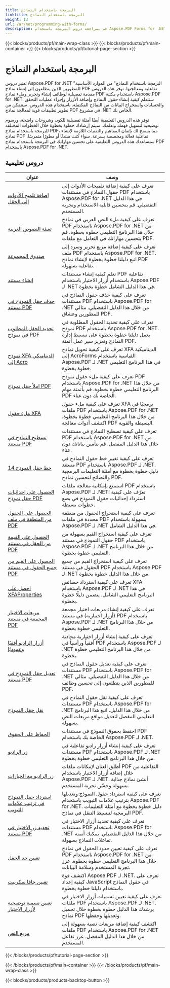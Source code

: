 ```yaml
---
title: البرمجة باستخدام النماذج
linktitle: البرمجة باستخدام النماذج
weight: 13
url: /ar/net/programming-with-forms/
description: قم بمراجعة دروس البرمجة باستخدام Aspose.PDF Forms for .NET لإنشاء نماذج تفاعلية وإدارتها في ملفات PDF الخاصة بك.
---
```


{{< blocks/products/pf/main-wrap-class >}}
{{< blocks/products/pf/main-container >}}
{{< blocks/products/pf/tutorial-page-section >}}

# البرمجة باستخدام النماذج

تعتبر دروس Aspose.PDF for .NET "البرمجة باستخدام النماذج" من الموارد الأساسية للمطورين الذين يتطلعون إلى إنشاء نماذج PDF تفاعلية ومعالجتها. توفر هذه الدروس مقدمة تفصيلية لوظائف إنشاء وتحرير وملء نماذج PDF باستخدام مكتبة Aspose.PDF for .NET. ستتعلم كيفية إنشاء حقول النماذج وإضافة الأزرار وإجراء عمليات التحقق والحسابات واستخراج البيانات من النماذج المكتملة. باستخدام هذه الدروس، ستتمكن من تطوير تطبيقات قوية لمعالجة نماذج PDF في مشروع .NET الخاص بك.

توفر هذه الدروس التعليمية أيضًا أمثلة تفصيلية للكود، وشروحات واضحة، ورسوم توضيحية لتسهيل فهمك وتعلمك. سيتم إرشادك خطوة بخطوة خلال الخطوات المختلفة للبرمجة باستخدام نماذج PDF، مما يسمح لك بإتقان المفاهيم والتقنيات اللازمة لإنشاء نماذج PDF تفاعلية فعالة ومخصصة بسرعة. سواء كنت مبتدئًا أو مطورًا متمرسًا، ستساعدك هذه الدروس التعليمية على تحسين مهاراتك في البرمجة باستخدام نماذج PDF باستخدام Aspose.PDF for .NET.

## دروس تعليمية
| عنوان | وصف |
| --- | --- | 
| [إضافة تلميح الأدوات إلى الحقل](./add-tooltip-to-field/) | تعرف على كيفية إضافة تلميحات الأدوات إلى حقول النماذج في مستندات PDF باستخدام Aspose.PDF for .NET في هذا الدليل التفصيلي. قم بتحسين قابلية الاستخدام وتجربة المستخدم. |  
| [تعبئة النصوص العربية](./arabic-text-filling/) | تعرف على كيفية ملء النص العربي في نماذج PDF باستخدام Aspose.PDF for .NET من خلال هذا البرنامج التعليمي خطوة بخطوة. قم بتحسين مهاراتك في التعامل مع ملفات PDF. |  
| [صندوق المجموعة](./combo-box/) | تعرف على كيفية إضافة مربع تحرير وسرد إلى ملف PDF باستخدام Aspose.PDF for .NET. اتبع دليلنا خطوة بخطوة لإنشاء نماذج PDF تفاعلية بسهولة. |  
| [إنشاء مستند](./create-doc/) | تعلم كيفية إنشاء مستندات PDF تفاعلية باستخدام أزرار الاختيار باستخدام Aspose.PDF لـ .NET في هذا الدليل الشامل خطوة بخطوة. |  
| [حذف حقل النموذج في مستند PDF](./delete-form-field/) | تعرف على كيفية حذف حقول النماذج في مستندات PDF باستخدام Aspose.PDF for .NET من خلال هذا الدليل التفصيلي. مثالي للمطورين وعشاق PDF. |  
| [تحديد الحقل المطلوب في نموذج PDF](./determine-required-field/) | تعرف على كيفية تحديد الحقول المطلوبة في نموذج PDF باستخدام Aspose.PDF for .NET. يعمل دليلنا خطوة بخطوة على تبسيط إدارة النماذج وتعزيز سير عمل أتمتة PDF. |  
| [نموذج XFA الديناميكي إلى Acro](./dynamic-xfa-to-acro-form/) | تعرف على كيفية تحويل نماذج XFA الديناميكية إلى AcroForms القياسية باستخدام Aspose.PDF لـ .NET في هذا البرنامج التعليمي خطوة بخطوة. |  
| [املأ حقل نموذج PDF](./fill-form-field/) | تعرف على كيفية ملء حقول نموذج PDF باستخدام Aspose.PDF for .NET من خلال هذا البرنامج التعليمي خطوة بخطوة. قم بأتمتة مهام PDF الخاصة بك دون عناء. |  
| [ملء حقول XFA](./fill-xfafields/) | تعرف على كيفية ملء حقول XFA برمجيًا في ملفات PDF باستخدام Aspose.PDF for .NET من خلال هذا البرنامج التعليمي خطوة بخطوة. اكتشف أدوات معالجة PDF البسيطة والقوية. |  
| [تسطيح النماذج في مستند PDF](./flatten-forms/) | تعرف على كيفية تسطيح النماذج في مستندات PDF باستخدام Aspose.PDF for .NET من خلال هذا الدليل المفصل. قم بتأمين بياناتك دون عناء. |  
| [خط حقل النموذج 14](./form-field-font-14/) | تعرف على كيفية تغيير خط حقول النماذج في مستند PDF باستخدام Aspose.PDF لـ .NET. دليل خطوة بخطوة مع أمثلة التعليمات البرمجية والنصائح لتحسين نماذج PDF. |  
| [الحصول على إحداثيات حقل نموذج PDF](./get-coordinates/) | استمتع بإمكانية معالجة ملفات PDF باستخدام Aspose.PDF لـ .NET! تعرّف على كيفية استرداد إحداثيات حقول النموذج في بضع خطوات بسيطة. |  
| [الحصول على الحقول من المنطقة في ملف PDF](./get-fields-from-region/) | تعرف على كيفية استخراج الحقول من منطقة محددة في ملفات PDF بسهولة باستخدام Aspose.PDF لـ .NET في هذا الدليل الشامل. |  
| [الحصول على القيمة من الحقل في مستند PDF](./get-value-from-field/) | تعرف على كيفية استخراج القيم بسهولة من حقول النموذج في مستند PDF باستخدام Aspose.PDF لـ .NET من خلال هذا البرنامج التعليمي خطوة بخطوة. |  
| [الحصول على القيم من جميع الحقول في مستند PDF](./get-values-from-all-fields/) | تعرف على كيفية استخراج القيم من جميع الحقول في مستند PDF باستخدام Aspose.PDF لـ .NET من خلال هذا الدليل خطوة بخطوة. |  
| [احصل على XFAProperties](./get-xfaproperties/) | تعرف على كيفية استرداد خصائص XFA باستخدام Aspose.PDF لـ .NET في هذا البرنامج التعليمي الشامل. يتضمن دليلًا خطوة بخطوة. |  
| [مربعات الاختيار المجمعة في مستند PDF](./grouped-check-boxes/) | تعرف على كيفية إنشاء مربعات اختيار مجمعة (أزرار اختيارية) في مستند PDF باستخدام Aspose.PDF لـ .NET من خلال هذا البرنامج التعليمي خطوة بخطوة. |  
| [أزرار الراديو أفقيًا وعموديًا](./horizontally-and-vertically-radio-buttons/) | تعرف على كيفية إنشاء أزرار اختيارية محاذية أفقياً ورأسياً في PDF باستخدام Aspose.PDF لـ .NET من خلال هذا البرنامج التعليمي خطوة بخطوة. |  
| [تعديل حقل النموذج في مستند PDF](./modify-form-field/) | تعرف على كيفية تعديل حقول النماذج في مستندات PDF باستخدام Aspose.PDF for .NET من خلال هذا الدليل التفصيلي. مثالي للمطورين الذين يتطلعون إلى تحسين وظائف PDF. |  
| [نقل حقل النموذج](./move-form-field/) | تعرف على كيفية نقل حقول النماذج في مستندات PDF باستخدام Aspose.PDF for .NET من خلال هذا الدليل. اتبع هذا البرنامج التعليمي المفصل لتعديل مواقع مربعات النص بسهولة. |  
| [الحفاظ على الحقوق](./preserve-rights/) | احتفظ بحقوق النموذج في مستندات PDF الخاصة بك باستخدام Aspose.PDF لـ .NET. |  
| [زر الراديو](./radio-button/) | تعرف على كيفية إنشاء أزرار راديو تفاعلية في مستندات PDF باستخدام Aspose.PDF لـ .NET من خلال هذا البرنامج التعليمي خطوة بخطوة. |  
| [زر الراديو مع الخيارات](./radio-button-with-options/) | أطلق العنان لإمكانات ملفات PDF التفاعلية من خلال إضافة أزرار الاختيار باستخدام Aspose.PDF لـ .NET. أنشئ نماذج جذابة بسهولة وحسّن تجربة المستخدم. |  
| [استرداد حقل النموذج في ترتيب علامات التبويب](./retrieve-form-field-in-tab-order/) | تعرف على كيفية استرداد حقول النموذج وتعديلها بترتيب علامات التبويب باستخدام Aspose.PDF for .NET. دليل خطوة بخطوة مع أمثلة التعليمات البرمجية لتبسيط التنقل في نماذج PDF. |  
| [تحديد زر الاختيار في مستند PDF](./select-radio-button/) | تعرف على كيفية تحديد أزرار الاختيار في مستندات PDF باستخدام Aspose.PDF for .NET من خلال هذا الدليل التفصيلي. يمكنك أتمتة تفاعلات النماذج بسهولة. |  
| [تعيين حد الحقل](./set-field-limit/) | تعرف على كيفية تعيين حدود الحقول في نماذج PDF باستخدام Aspose.PDF for .NET من خلال هذا البرنامج التعليمي خطوة بخطوة. عزز تجربة المستخدم وسلامة البيانات. |  
| [تعيين جافا سكريبت](./set-java-script/) | اكتشف قوة Aspose.PDF لـ .NET. تعرف على كيفية إعداد JavaScript في حقول النماذج باستخدام دليلنا خطوة بخطوة. |  
| [تعيين تسمية توضيحية لأزرار الاختيار](./set-radio-button-caption/) | تعرف على كيفية تعيين تسميات أزرار الاختيار في ملفات PDF باستخدام Aspose.PDF لـ .NET. يرشدك هذا الدليل خطوة بخطوة خلال تحميل نماذج PDF وتعديلها وحفظها. |  
| [مربع النص](./text-box/) | اكتشف كيفية إضافة مربعات نصية بسهولة إلى ملفات PDF باستخدام Aspose.PDF for .NET من خلال هذا الدليل المفصل. عزز تفاعل المستخدم. |  
{{< /blocks/products/pf/tutorial-page-section >}}

{{< /blocks/products/pf/main-container >}}
{{< /blocks/products/pf/main-wrap-class >}}

{{< blocks/products/products-backtop-button >}}

